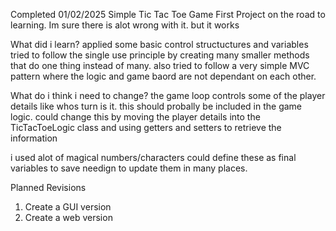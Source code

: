 Completed 01/02/2025
Simple Tic Tac Toe Game First Project on the road to learning. Im sure there is alot wrong with it. but it works 

What did i learn?
applied some basic control structuctures and variables tried to follow the single use principle by creating many smaller methods that do one thing instead of many. also tried to follow a very simple MVC pattern where the logic and game baord are not dependant on each other.


What do i think i need to change?
the game loop controls some of the player details like whos turn is it. this should probally be included in the game logic. could change this by moving the player details into the TicTacToeLogic class and using getters and setters to retrieve the information

i used alot of magical numbers/characters could define these as final variables to save needign to update them in many places.


Planned Revisions
1. Create a GUI version
2. Create a web version
